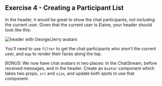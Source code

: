 ## Exercise 4 - Creating a Participant List

In the header, it would be great to show the chat participants, _not including_ the current user. Given that the current user is Elaine, your header should look like this:

![header with George/Jerry avatars](/__lecture/assets/stretch-header.png)

You'll need to use `filter` to get the chat participants who _aren't_ the current user, and `map` to render their faces along the top.

_BONUS_: We now have chat avatars in two places: In the ChatStream, before received messages, and in the header. Create an `Avatar` component which takes two props, `src` and `size`, and update both spots to use that component.
